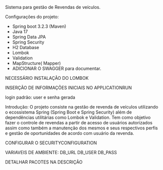 Sistema para gestão de Revendas de veículos.

Configurações do projeto:
- Spring boot 3.2.3 (Maven)
- Java 17
- Spring Data JPA
- Spring Security
- H2 Database
- Lombok
- Validation
- MapStructure( Mapper)
- ADICIONAR O SWAGGER para documentar.

NECESSÁRIO INSTALAÇÃO DO LOMBOK

INSERÇÃO DE INFORMAÇÕES INICIAIS NO APPLICATIONRUN

login padrão: user e senha gerada

Introdução:
 O projeto consiste na gestão de revenda de veículos utilizando o ecossistema Spring (Spring Boot e Spring Security) 
além de dependências utilitárias como Lombok e Validation. Tem como objetivo fazer o controle de revendas a partir de acesso
de usuários autorizados assim como também a manutenção dos mesmos e seus respectivos perfis e gestão de oportunidades de acordo com
usuário da revenda.

CONFIGURAR O SECURITYCONFIGURATION 

VARIAVEIS DE AMBIENTE:
DB_URL
DB_USER
DB_PASS

DETALHAR PACOTES NA DESCRIÇÃO